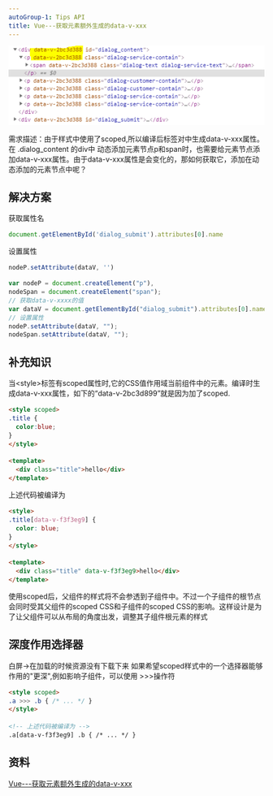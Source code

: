 ```yaml
---
autoGroup-1: Tips API
title: Vue---获取元素额外生成的data-v-xxx
---
```

![vue scope](./images/20190415164830548.png)

需求描述：由于样式中使用了scoped,所以编译后标签对中生成data-v-xxx属性。在 .dialog_content 的div中 动态添加元素节点p和span时，也需要给元素节点添加data-v-xxx属性。由于data-v-xxx属性是会变化的，那如何获取它，添加在动态添加的元素节点中呢？

## 解决方案
获取属性名
```js
document.getElementById('dialog_submit').attributes[0].name
```
设置属性
```js
nodeP.setAttribute(dataV, '')
```

```js
var nodeP = document.createElement("p"),
nodeSpan = document.createElement("span");
// 获取data-v-xxxx的值
var dataV = document.getElementById("dialog_submit").attributes[0].name;
// 设置属性
nodeP.setAttribute(dataV, "");
nodeSpan.setAttribute(dataV, "");
```
## 补充知识
当&lt;style&gt;标签有scoped属性时,它的CSS值作用域当前组件中的元素。编译时生成data-v-xxx属性，如下的“data-v-2bc3d899”就是因为加了scoped.
```html
<style scoped>
.title {
  color:blue;
}
</style>
 
<template>
  <div class="title">hello</div>
</template>
```
上述代码被编译为
```html
<style>
.title[data-v-f3f3eg9] {
  color: blue;
}
</style>
 
<template>
  <div class="title" data-v-f3f3eg9>hello</div>
</template>
```
使用scoped后，父组件的样式将不会参透到子组件中。不过一个子组件的根节点会同时受其父组件的scoped CSS和子组件的scoped CSS的影响。这样设计是为了让父组件可以从布局的角度出发，调整其子组件根元素的样式

## 深度作用选择器
白屏->在加载的时候资源没有下载下来
如果希望scoped样式中的一个选择器能够作用的"更深",例如影响子组件，可以使用 >>>操作符
```html
<style scoped>
.a >>> .b { /* ... */ }
</style>

<!-- 上述代码被编译为 -->
.a[data-v-f3f3eg9] .b { /* ... */ }
```



## 资料
[Vue---获取元素额外生成的data-v-xxx](https://blog.csdn.net/maidu_xbd/article/details/89315210)